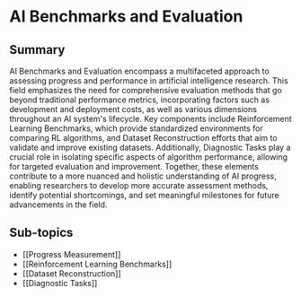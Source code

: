 # AI Benchmarks and Evaluation

## Summary
AI Benchmarks and Evaluation encompass a multifaceted approach to assessing progress and performance in artificial intelligence research. This field emphasizes the need for comprehensive evaluation methods that go beyond traditional performance metrics, incorporating factors such as development and deployment costs, as well as various dimensions throughout an AI system's lifecycle. Key components include Reinforcement Learning Benchmarks, which provide standardized environments for comparing RL algorithms, and Dataset Reconstruction efforts that aim to validate and improve existing datasets. Additionally, Diagnostic Tasks play a crucial role in isolating specific aspects of algorithm performance, allowing for targeted evaluation and improvement. Together, these elements contribute to a more nuanced and holistic understanding of AI progress, enabling researchers to develop more accurate assessment methods, identify potential shortcomings, and set meaningful milestones for future advancements in the field.
## Sub-topics

- [[Progress Measurement]]
- [[Reinforcement Learning Benchmarks]]
- [[Dataset Reconstruction]]
- [[Diagnostic Tasks]]
